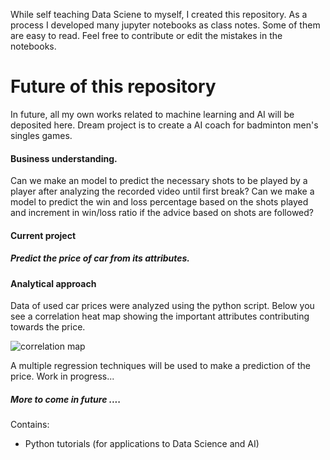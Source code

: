 While self teaching Data Sciene to myself, I created this repository. As a process I developed many jupyter notebooks as class notes. Some of them are easy to read. Feel free to contribute or edit the mistakes in the notebooks.

# Future of this repository
In future, all my own works related to machine learning and AI will be deposited here. Dream project is to create a AI coach for badminton men's singles games.

#### Business understanding.
Can we make an model to predict the necessary shots to be played by a player after analyzing the recorded video until first break?
Can we make a model to predict the win and loss percentage based on the shots played and increment in win/loss ratio if the advice based on shots are followed?


#### Current project
##### Predict the price of car from its attributes.

#### Analytical approach
Data of used car prices were analyzed using the python script. Below you see a correlation heat map showing the important attributes contributing towards the price.

![correlation map](https://github.com/RamanathanVaradharajan/Python-for-Data-Science/blob/master/assets/figure_6.png)

A multiple regression techniques will be used to make a prediction of the price. Work in progress...

##### More to come in future ....



Contains:
* Python tutorials (for applications to Data Science and AI)
